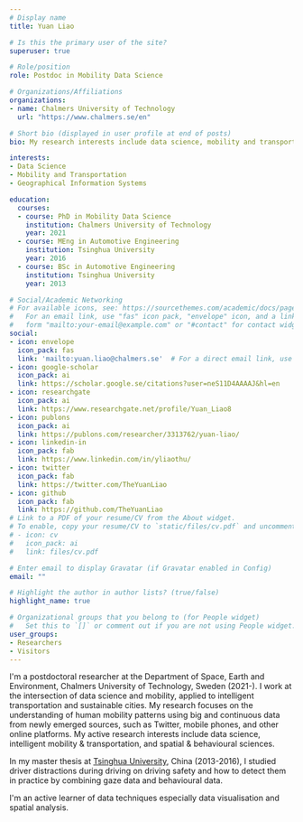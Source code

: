 ```yaml
---
# Display name
title: Yuan Liao

# Is this the primary user of the site?
superuser: true

# Role/position
role: Postdoc in Mobility Data Science

# Organizations/Affiliations
organizations:
- name: Chalmers University of Technology
  url: "https://www.chalmers.se/en"

# Short bio (displayed in user profile at end of posts)
bio: My research interests include data science, mobility and transportation, and GIS.

interests:
- Data Science
- Mobility and Transportation
- Geographical Information Systems

education:
  courses:
  - course: PhD in Mobility Data Science
    institution: Chalmers University of Technology
    year: 2021
  - course: MEng in Automotive Engineering
    institution: Tsinghua University
    year: 2016
  - course: BSc in Automotive Engineering
    institution: Tsinghua University
    year: 2013

# Social/Academic Networking
# For available icons, see: https://sourcethemes.com/academic/docs/page-builder/#icons
#   For an email link, use "fas" icon pack, "envelope" icon, and a link in the
#   form "mailto:your-email@example.com" or "#contact" for contact widget.
social:
- icon: envelope
  icon_pack: fas
  link: 'mailto:yuan.liao@chalmers.se'  # For a direct email link, use "mailto:test@example.org".
- icon: google-scholar
  icon_pack: ai
  link: https://scholar.google.se/citations?user=neS11D4AAAAJ&hl=en
- icon: researchgate
  icon_pack: ai
  link: https://www.researchgate.net/profile/Yuan_Liao8
- icon: publons
  icon_pack: ai
  link: https://publons.com/researcher/3313762/yuan-liao/
- icon: linkedin-in
  icon_pack: fab
  link: https://www.linkedin.com/in/yliaothu/
- icon: twitter
  icon_pack: fab
  link: https://twitter.com/TheYuanLiao
- icon: github
  icon_pack: fab
  link: https://github.com/TheYuanLiao
# Link to a PDF of your resume/CV from the About widget.
# To enable, copy your resume/CV to `static/files/cv.pdf` and uncomment the lines below.
# - icon: cv
#   icon_pack: ai
#   link: files/cv.pdf

# Enter email to display Gravatar (if Gravatar enabled in Config)
email: ""

# Highlight the author in author lists? (true/false)
highlight_name: true

# Organizational groups that you belong to (for People widget)
#   Set this to `[]` or comment out if you are not using People widget.
user_groups:
- Researchers
- Visitors
---
```


I'm a postdoctoral researcher at the Department of Space, Earth and Environment, Chalmers University of Technology, Sweden (2021-). I work at the intersection of data science and mobility, applied to intelligent transportation and sustainable cities. My research focuses on the understanding of human mobility patterns using big and continuous data from newly emerged sources, such as Twitter, mobile phones, and other online platforms. My active research interests include data science, intelligent mobility & transportation, and spatial & behavioural sciences.

In my master thesis at [Tsinghua University](https://www.tsinghua.edu.cn/en/), China (2013-2016), I studied driver distractions during driving on driving safety and how to detect them in practice by combining gaze data and behavioural data.

I'm an active learner of data techniques especially data visualisation and spatial analysis.
